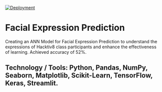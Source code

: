 [![Deployment]()](https://huggingface.co/spaces/Raymond-Samuel/GC-7)
# Facial Expression Prediction
Creating an ANN Model for Facial Expression Prediction to understand the expressions of Hacktiv8 class participants and enhance the effectiveness of learning. Achieved accuracy of 52%.
## Technology / Tools: Python,  Pandas,  NumPy,  Seaborn,  Matplotlib, Scikit-Learn, TensorFlow,  Keras, Streamlit.
